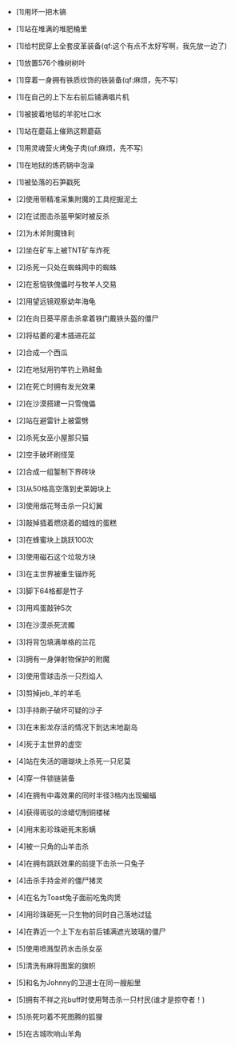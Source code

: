 * [1]用坏一把木镐
* [1]站在堆满的堆肥桶里
* [1]给村民穿上全套皮革装备(qf:这个有点不太好写啊，我先放一边了)
* [1]放置576个橡树树叶
* [1]穿着一身拥有铁质纹饰的铁装备(qf:麻烦，先不写)
* [1]在自己的上下左右前后铺满唱片机
* [1]被披着地毯的羊驼吐口水
* [1]站在蘑菇上催熟这颗蘑菇
* [1]用灵魂营火烤兔子肉(qf:麻烦，先不写)
* [1]在地狱的炼药锅中泡澡
* [1]被坠落的石笋戳死


* [2]使用带精准采集附魔的工具挖掘泥土
* [2]在试图击杀盔甲架时被反杀
* [2]为木斧附魔锋利
* [2]坐在矿车上被TNT矿车炸死
* [2]杀死一只处在蜘蛛网中的蜘蛛
* [2]在惹恼铁傀儡时与牧羊人交易
* [2]用望远镜观察幼年海龟
* [2]在向日葵平原击杀拿着铁门戴铁头盔的僵尸
* [2]将枯萎的灌木插进花盆
* [2]合成一个西瓜
* [2]在地狱用钓竿钓上熟鲑鱼
* [2]在死亡时拥有发光效果
* [2]在沙漠搭建一只雪傀儡
* [2]站在避雷针上被雷劈
* [2]杀死女巫小屋那只猫
* [2]空手破坏刷怪笼
* [2]合成一组錾制下界砖块


* [3]从50格高空落到史莱姆块上
* [3]使用烟花弩击杀一只幻翼
* [3]敲掉插着燃烧着的蜡烛的蛋糕
* [3]在蜂蜜块上跳跃100次
* [3]使用磁石这个垃圾方块
* [3]在主世界被重生锚炸死
* [3]脚下64格都是竹子
* [3]用鸡蛋敲钟5次
* [3]在沙漠杀死流髑
* [3]将背包填满单格的兰花
* [3]拥有一身弹射物保护的附魔
* [3]使用雪球击杀一只烈焰人
* [3]剪掉jeb_羊的羊毛
* [3]手持刷子破坏可疑的沙子
* [3]在末影龙存活的情况下到达末地副岛


* [4]死于主世界的虚空
* [4]站在失活的珊瑚块上杀死一只尼莫
* [4]穿一件锁链装备
* [4]在拥有中毒效果的同时半径3格内出现蝙蝠
* [4]获得斑驳的涂蜡切制铜楼梯
* [4]用末影珍珠砸死末影螨
* [4]被一只角的山羊击杀
* [4]在拥有跳跃效果的前提下击杀一只兔子
* [4]击杀手持金斧的僵尸猪灵
* [4]在名为Toast兔子面前吃兔肉煲
* [4]用珍珠砸死一只生物的同时自己落地过猛
* [4]在靠近一个上下左右前后铺满遮光玻璃的僵尸


* [5]使用喷溅型药水击杀女巫
* [5]清洗有麻将图案的旗帜
* [5]和名为Johnny的卫道士在同一艘船里
* [5]拥有不祥之兆buff时使用弩击杀一只村民(谁才是掠夺者！)
* [5]杀死叼着不死图腾的狐狸
* [5]在古城吹响山羊角
